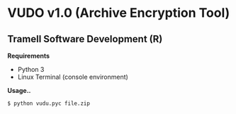 # VUDO v1.0 (Archive Encryption Tool)
## Tramell Software Development (R)

**Requirements**

* Python 3
* Linux Terminal (console environment)

**Usage..**

	$ python vudu.pyc file.zip
